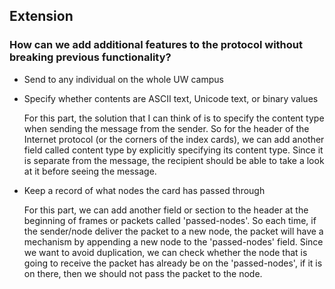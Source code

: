 ## Extension
### How can we add additional features to the protocol without breaking previous functionality?
* Send to any individual on the whole UW campus
  
  
  
  
  
* Specify whether contents are ASCII text, Unicode text, or binary values

  For this part, the solution that I can think of is to specify the content type when sending the message from the sender. So for the header of the Internet
  protocol (or the corners of the index cards), we can add another field called content type by explicitly specifying its content type. Since it is separate
  from the message, the recipient should be able to take a look at it before seeing the message. 
  
* Keep a record of what nodes the card has passed through

  For this part, we can add another field or section to the header at the beginning of frames or packets called 'passed-nodes'. So each time, if the sender/node
  deliver the packet to a new node, the packet will have a mechanism by appending a new node to the 'passed-nodes' field. Since we want to avoid duplication,
  we can check whether the node that is going to receive the packet has already be on the 'passed-nodes', if it is on there, then we should not pass the 
  packet to the node. 
